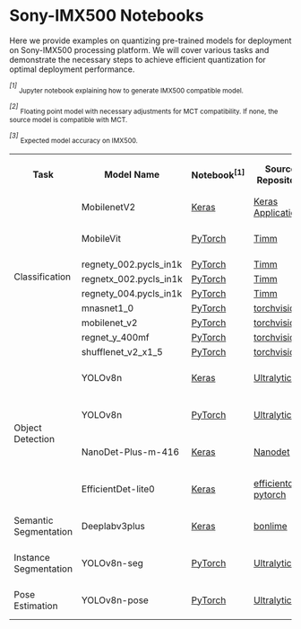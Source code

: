 # Sony-IMX500 Notebooks

Here we provide examples on quantizing pre-trained models for deployment on Sony-IMX500 processing platform.
We will cover various tasks and demonstrate the necessary steps to achieve efficient quantization for optimal
deployment performance.

*<sup>[1]</sup>* <sub>Jupyter notebook explaining how to generate IMX500 compatible model.</sub>

*<sup>[2]</sup>* <sub>Floating point model with necessary adjustments for MCT compatibility. If none, the source model is compatible with MCT.</sub>

*<sup>[3]</sup>* <sub>Expected model accuracy on IMX500.</sub>

<table>
    <tr>
        <th rowspan="1">Task</th>
        <th rowspan="1">Model Name</th>
        <th rowspan="1">Notebook<sup>[1]</sup></th>
        <th rowspan="1">Source Repository</th>
        <th rowspan="1">Adjusted Model<sup>[2]</sup></th>
        <th rowspan="1">Dataset Name</th>
        <th rowspan="1">Float Model Accuracy</th>
        <th rowspan="1">Compressed Model Accuracy<sup>[3]</sup></th>
    </tr>
    <!-- Classification Models (ImageNet) -->
    <tr>
        <td rowspan="9">Classification</td>
        <td>MobilenetV2</td>
        <td> <a href="keras/example_keras_mobilenetv2_for_imx500.ipynb">Keras</a></td>
        <td><a href="https://keras.io/api/applications/mobilenet/">Keras Applications</a></td>
        <td></td>
        <td>ImageNet</td>
        <td>71.85</td>
        <td>71.67</td>
    </tr>
    <tr>
        <td>MobileVit</td>
        <td> <a href="pytorch/pytorch_mobilevit_xs_for_imx500.ipynb">PyTorch</a></td>
        <td><a href="https://github.com/huggingface/pytorch-image-models">Timm</a></td>
        <td><a href="https://huggingface.co/SSI-DNN/pytorch_mobilevit_xs">mct-model-garden</a></td>
        <td>ImageNet</td>
        <td>74.64</td>
        <td>72.56</td>
    </tr>
    <tr>
        <td>regnety_002.pycls_in1k</td>
        <td> <a href="pytorch/pytorch_timm_classification_model_for_imx500.ipynb">PyTorch</a></td>
        <td><a href="https://github.com/huggingface/pytorch-image-models">Timm</a></td>
        <td></td>
        <td>ImageNet</td>
        <td>70.28</td>
        <td>69.9</td>
    </tr>
    <tr>
        <td>regnetx_002.pycls_in1k</td>
        <td> <a href="pytorch/pytorch_timm_classification_model_for_imx500.ipynb">PyTorch</a></td>
        <td><a href="https://github.com/huggingface/pytorch-image-models">Timm</a></td>
        <td></td>
        <td>ImageNet</td>
        <td>68.752</td>
        <td>68.652</td>
    </tr>
    <tr>
        <td>regnety_004.pycls_in1k</td>
        <td> <a href="pytorch/pytorch_timm_classification_model_for_imx500.ipynb">PyTorch</a></td>
        <td><a href="https://github.com/huggingface/pytorch-image-models">Timm</a></td>
        <td></td>
        <td>ImageNet</td>
        <td>74.026</td>
        <td>73.72</td>
    </tr>
    <tr>
        <td>mnasnet1_0</td>
        <td> <a href="pytorch/pytorch_torchvision_classification_model_for_imx500.ipynb">PyTorch</a></td>
        <td><a href="https://pytorch.org/vision/stable/models/generated/torchvision.models.mnasnet1_0.html#torchvision.models.MNASNet1_0_Weights">torchvision</a></td>
        <td></td>
        <td>ImageNet</td>
        <td>73.47</td>
        <td>73.16</td>
    </tr>
    <tr>
        <td>mobilenet_v2</td>
        <td> <a href="pytorch/pytorch_torchvision_classification_model_for_imx500.ipynb">PyTorch</a></td>
        <td><a href="https://pytorch.org/vision/stable/models/generated/torchvision.models.mobilenet_v2.html#torchvision.models.MobileNet_V2_Weights">torchvision</a></td>
        <td></td>
        <td>ImageNet</td>
        <td>72.01</td>
        <td>71.25</td>
    </tr>
    <tr>
        <td>regnet_y_400mf</td>
        <td> <a href="pytorch/pytorch_torchvision_classification_model_for_imx500.ipynb">PyTorch</a></td>
        <td><a href="https://pytorch.org/vision/stable/models/generated/torchvision.models.regnet_y_400mf.html#torchvision.models.RegNet_Y_400MF_Weights">torchvision</a></td>
        <td></td>
        <td>ImageNet</td>
        <td>74.03</td>
        <td>73.69</td>
    </tr>
    <tr>
        <td>shufflenet_v2_x1_5</td>
        <td> <a href="pytorch/pytorch_torchvision_classification_model_for_imx500.ipynb">PyTorch</a></td>
        <td><a href="https://pytorch.org/vision/stable/models/generated/torchvision.models.shufflenet_v2_x1_5.html#torchvision.models.ShuffleNet_V2_X1_5_Weights">torchvision</a></td>
        <td></td>
        <td>ImageNet</td>
        <td>69.34</td>
        <td>69.04</td>
    </tr>
    <!-- Object Detection Models (COCO) -->
    <tr>
        <td rowspan="4">Object Detection</td>
        <td>YOLOv8n</td>
        <td> <a href="keras/keras_yolov8n_for_imx500.ipynb">Keras</a></td>
        <td><a href="https://github.com/ultralytics">Ultralytics</a></td>
        <td><a href="https://huggingface.co/SSI-DNN/keras_yolov8n_640x640_pp">mct-model-garden</a></td>
        <td>COCO</td>
        <td>37.3</td>
        <td>35.1</td>
    </tr>
    <tr>
        <td>YOLOv8n</td>
        <td> <a href="pytorch/pytorch_yolov8n_for_imx500.ipynb">PyTorch</a></td>
        <td><a href="https://github.com/ultralytics">Ultralytics</a></td>
        <td><a href="https://huggingface.co/SSI-DNN/pytorch_yolov8n_640x640_bb_decoding">mct-model-garden</a></td>
        <td>COCO</td>
        <td>37.3</td>
        <td>35.1</td>
    </tr>
    <tr>
        <td>NanoDet-Plus-m-416</td>
        <td> <a href="keras/example_keras_nanodet_plus_for_imx500.ipynb">Keras</a></td>
        <td><a href="https://github.com/RangiLyu/nanodet">Nanodet</a></td>
        <td><a href="https://huggingface.co/SSI-DNN/keras_nanodet_plus_x1.5_416x416">mct-model-garden</a></td>
        <td>COCO</td>
        <td>34.1</td>
        <td>32.2</td>
    </tr>
    <tr>
        <td>EfficientDet-lite0</td>
        <td> <a href="keras/example_keras_effdet_lite0_for_imx500.ipynb">Keras</a></td>
        <td> <a href="https://github.com/rwightman/efficientdet-pytorch">efficientdet-pytorch</a></td>
        <td><a href="https://github.com/sony/model_optimization/blob/main/tutorials/mct_model_garden/models_keras/efficientdet/effdet_keras.py">mct-model-garden</a></td>
        <td>COCO</td>
        <td>27.0</td>
        <td>25.2</td>
    </tr>
    <tr>
        <td>Semantic Segmentation</td>
        <td>Deeplabv3plus</td>
        <td> <a href="keras/keras_deeplabv3plus_for_imx500.ipynb">Keras</a></td>
        <td> <a href="https://github.com/bonlime/keras-deeplab-v3-plus">bonlime</a></td>
        <td><a href="https://huggingface.co/SSI-DNN/keras_deeplabv3_plus_320">mct-model-garden</a></td>
        <td>PASCAL VOC</td>        
        <td>76.935</td>
        <td>76.778</td>
    </tr>
    <tr>
        <td >Instance Segmentation</td>
        <td>YOLOv8n-seg</td>
        <td> <a href="pytorch/pytorch_yolov8n_seg_for_imx500.ipynb">PyTorch</a></td>
        <td><a href="https://github.com/ultralytics">Ultralytics</a></td>
        <td><a href="https://huggingface.co/SSI-DNN/pytorch_yolov8n_inst_seg_640x640">mct-model-garden</a></td>
        <td>COCO</td>        
        <td>30.5</td>
        <td>29.5</td>
    </tr>
    <tr>
        <td>Pose Estimation</td>
        <td>YOLOv8n-pose</td>
        <td> <a href="pytorch/pytorch_yolov8n_pose_for_imx500.ipynb">PyTorch</a></td>
        <td><a href="https://github.com/ultralytics">Ultralytics</a></td>
        <td><a href="https://huggingface.co/SSI-DNN/pytorch_yolov8n_640x640">mct-model-garden</a></td>
        <td>COCO</td>
        <td>50.4</td>
        <td>47.1</td>
    </tr>

</table>

